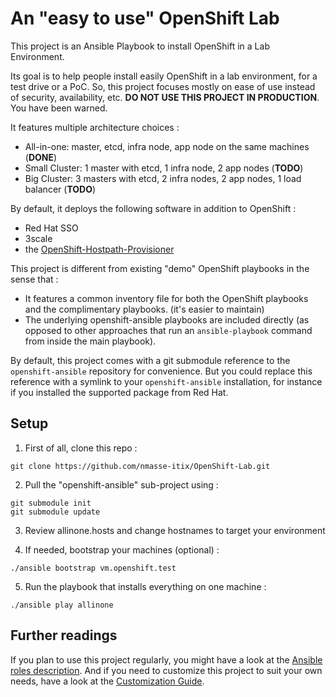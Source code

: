# An "easy to use" OpenShift Lab
This project is an Ansible Playbook to install OpenShift in a Lab Environment.

Its goal is to help people install easily OpenShift in a lab environment,
for a test drive or a PoC. So, this project focuses mostly on ease of use instead
of security, availability, etc. **DO NOT USE THIS PROJECT IN PRODUCTION**.
You have been warned.

It features multiple architecture choices :
 - All-in-one: master, etcd, infra node, app node on the same machines (**DONE**)
 - Small Cluster: 1 master with etcd, 1 infra node, 2 app nodes (**TODO**)
 - Big Cluster: 3 masters with etcd, 2 infra nodes, 2 app nodes, 1 load balancer (**TODO**)

By default, it deploys the following software in addition to OpenShift :
 - Red Hat SSO
 - 3scale
 - the [OpenShift-Hostpath-Provisioner](https://github.com/nmasse-itix/OpenShift-HostPath-Provisioner)

This project is different from existing "demo" OpenShift playbooks in the sense that :
 - It features a common inventory file for both the OpenShift playbooks and the complimentary playbooks. (it's easier to maintain)
 - The underlying openshift-ansible playbooks are included directly (as opposed to other approaches that run an `ansible-playbook` command from inside the main playbook).

By default, this project comes with a git submodule reference to the `openshift-ansible` repository for convenience.
But you could replace this reference with a symlink to your `openshift-ansible` installation, for instance if you installed the supported package from Red Hat.

## Setup

1. First of all, clone this repo :
```
git clone https://github.com/nmasse-itix/OpenShift-Lab.git
```

2. Pull the "openshift-ansible" sub-project using :
```
git submodule init
git submodule update
```
3. Review allinone.hosts and change hostnames to target your environment

4. If needed, bootstrap your machines (optional) :
```
./ansible bootstrap vm.openshift.test
```

5. Run the playbook that installs everything on one machine :
```
./ansible play allinone
```

## Further readings

If you plan to use this project regularly, you might have a look at the [Ansible roles description](doc/ROLES.md).
And if you need to customize this project to suit your own needs, have a look at the [Customization Guide](doc/CUSTOMIZATION.md).
